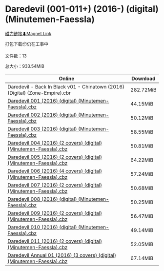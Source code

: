 # Daredevil (001-011+) (2016-) (digital) (Minutemen-Faessla)

[磁力链接⬇Magnet Link](magnet:?xt=urn:btih:fdddd7d3106aaa1daa04fac9a55c189e3a58cfd5&dn=Daredevil%20%28001-011%2B%29%20%282016-%29%20%28digital%29%20%28Minutemen-Faessla%29)

打包下载📦仍在工事中

文件数：13

总大小：933.54MiB

Online | Download
--- | ---
Daredevil - Back In Black v01 - Chinatown (2016) (Digital) (Zone-Empire).cbr | 282.72MiB
[Daredevil 001 (2016) (digital) (Minutemen-Faessla).cbz](https://github.com/alicewish/markdown/blob/master/comic/Daredevil-001-2016-digital-Minutemen-Faessla-cbz.md) | 44.15MiB
[Daredevil 002 (2016) (digital) (Minutemen-Faessla).cbz](https://github.com/alicewish/markdown/blob/master/comic/Daredevil-002-2016-digital-Minutemen-Faessla-cbz.md) | 50.12MiB
[Daredevil 003 (2016) (digital) (Minutemen-Faessla).cbz](https://github.com/alicewish/markdown/blob/master/comic/Daredevil-003-2016-digital-Minutemen-Faessla-cbz.md) | 58.55MiB
[Daredevil 004 (2016) (2 covers) (digital) (Minutemen-Faessla).cbz](https://github.com/alicewish/markdown/blob/master/comic/Daredevil-004-2016-2-covers-digital-Minutemen-Faessla-cbz.md) | 50.81MiB
[Daredevil 005 (2016) (2 covers) (digital) (Minutemen-Faessla).cbz](https://github.com/alicewish/markdown/blob/master/comic/Daredevil-005-2016-2-covers-digital-Minutemen-Faessla-cbz.md) | 64.22MiB
[Daredevil 006 (2016) (4 covers) (digital) (Minutemen-Faessla).cbz](https://github.com/alicewish/markdown/blob/master/comic/Daredevil-006-2016-4-covers-digital-Minutemen-Faessla-cbz.md) | 57.24MiB
[Daredevil 007 (2016) (2 covers) (digital) (Minutemen-Faessla).cbz](https://github.com/alicewish/markdown/blob/master/comic/Daredevil-007-2016-2-covers-digital-Minutemen-Faessla-cbz.md) | 50.68MiB
[Daredevil 008 (2016) (digital) (Minutemen-Faessla).cbz](https://github.com/alicewish/markdown/blob/master/comic/Daredevil-008-2016-digital-Minutemen-Faessla-cbz.md) | 50.25MiB
[Daredevil 009 (2016) (2 covers) (digital) (Minutemen-Faessla).cbz](https://github.com/alicewish/markdown/blob/master/comic/Daredevil-009-2016-2-covers-digital-Minutemen-Faessla-cbz.md) | 56.47MiB
[Daredevil 010 (2016) (digital) (Minutemen-Faessla).cbz](https://github.com/alicewish/markdown/blob/master/comic/Daredevil-010-2016-digital-Minutemen-Faessla-cbz.md) | 49.14MiB
[Daredevil 011 (2016) (2 covers) (digital) (Minutemen-Faessla).cbz](https://github.com/alicewish/markdown/blob/master/comic/Daredevil-011-2016-2-covers-digital-Minutemen-Faessla-cbz.md) | 52.05MiB
[Daredevil Annual 01 (2016) (3 covers) (digital) (Minutemen-Faessla).cbz](https://github.com/alicewish/markdown/blob/master/comic/Daredevil-Annual-01-2016-3-covers-digital-Minutemen-Faessla-cbz.md) | 67.14MiB